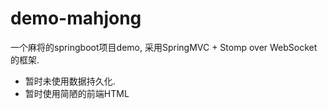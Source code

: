 # demo-mahjong
一个麻将的springboot项目demo, 采用SpringMVC + Stomp over WebSocket的框架. 
- 暂时未使用数据持久化.
- 暂时使用简陋的前端HTML 